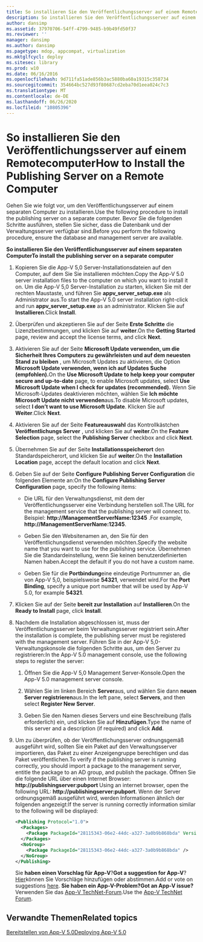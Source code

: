 ```yaml
---
title: So installieren Sie den Veröffentlichungsserver auf einem Remotecomputer
description: So installieren Sie den Veröffentlichungsserver auf einem Remotecomputer
author: dansimp
ms.assetid: 37970706-54ff-4799-9485-b9b49fd50f37
ms.reviewer: ''
manager: dansimp
ms.author: dansimp
ms.pagetype: mdop, appcompat, virtualization
ms.mktglfcycl: deploy
ms.sitesec: library
ms.prod: w10
ms.date: 06/16/2016
ms.openlocfilehash: 9d711fa51ade856b3ac5880ba60a19315c358734
ms.sourcegitcommit: 354664bc527d93f80687cd2eba70d1eea024c7c3
ms.translationtype: MT
ms.contentlocale: de-DE
ms.lasthandoff: 06/26/2020
ms.locfileid: "10805396"
---
```

# <span data-ttu-id="95d17-103">So installieren Sie den Veröffentlichungsserver auf einem Remotecomputer</span><span class="sxs-lookup"><span data-stu-id="95d17-103">How to Install the Publishing Server on a Remote Computer</span></span>


<span data-ttu-id="95d17-104">Gehen Sie wie folgt vor, um den Veröffentlichungsserver auf einem separaten Computer zu installieren.</span><span class="sxs-lookup"><span data-stu-id="95d17-104">Use the following procedure to install the publishing server on a separate computer.</span></span> <span data-ttu-id="95d17-105">Bevor Sie die folgenden Schritte ausführen, stellen Sie sicher, dass die Datenbank und der Verwaltungsserver verfügbar sind.</span><span class="sxs-lookup"><span data-stu-id="95d17-105">Before you perform the following procedure, ensure the database and management server are available.</span></span>

**<span data-ttu-id="95d17-106">So installieren Sie den Veröffentlichungsserver auf einem separaten Computer</span><span class="sxs-lookup"><span data-stu-id="95d17-106">To install the publishing server on a separate computer</span></span>**

1. <span data-ttu-id="95d17-107">Kopieren Sie die App-V 5,0 Server-Installationsdateien auf den Computer, auf dem Sie Sie installieren möchten.</span><span class="sxs-lookup"><span data-stu-id="95d17-107">Copy the App-V 5.0 server installation files to the computer on which you want to install it on.</span></span> <span data-ttu-id="95d17-108">Um die App-V 5,0 Server-Installation zu starten, klicken Sie mit der rechten Maustaste, und führen Sie **appv\_server\_setup.exe** als Administrator aus.</span><span class="sxs-lookup"><span data-stu-id="95d17-108">To start the App-V 5.0 server installation right-click and run **appv\_server\_setup.exe** as an administrator.</span></span> <span data-ttu-id="95d17-109">Klicken Sie auf **Installieren**.</span><span class="sxs-lookup"><span data-stu-id="95d17-109">Click **Install**.</span></span>

2. <span data-ttu-id="95d17-110">Überprüfen und akzeptieren Sie auf der Seite **Erste Schritte** die Lizenzbestimmungen, und klicken Sie auf **weiter**.</span><span class="sxs-lookup"><span data-stu-id="95d17-110">On the **Getting Started** page, review and accept the license terms, and click **Next**.</span></span>

3. <span data-ttu-id="95d17-111">Aktivieren Sie auf der Seite **Microsoft Update verwenden, um die Sicherheit Ihres Computers zu gewährleisten und auf dem neuesten Stand zu bleiben** , um Microsoft Updates zu aktivieren, die Option **Microsoft Update verwenden, wenn ich auf Updates Suche (empfohlen).**</span><span class="sxs-lookup"><span data-stu-id="95d17-111">On the **Use Microsoft Update to help keep your computer secure and up-to-date** page, to enable Microsoft updates, select **Use Microsoft Update when I check for updates (recommended).**</span></span> <span data-ttu-id="95d17-112">Wenn Sie Microsoft-Updates deaktivieren möchten, wählen Sie **Ich möchte Microsoft Update nicht verwenden**aus.</span><span class="sxs-lookup"><span data-stu-id="95d17-112">To disable Microsoft updates, select **I don’t want to use Microsoft Update**.</span></span> <span data-ttu-id="95d17-113">Klicken Sie auf **Weiter**.</span><span class="sxs-lookup"><span data-stu-id="95d17-113">Click **Next**.</span></span>

4. <span data-ttu-id="95d17-114">Aktivieren Sie auf der Seite **Featureauswahl** das Kontrollkästchen **Veröffentlichungs Server** , und klicken Sie auf **weiter**.</span><span class="sxs-lookup"><span data-stu-id="95d17-114">On the **Feature Selection** page, select the **Publishing Server** checkbox and click **Next**.</span></span>

5. <span data-ttu-id="95d17-115">Übernehmen Sie auf der Seite **Installationsspeicherort** den Standardspeicherort, und klicken Sie auf **weiter**.</span><span class="sxs-lookup"><span data-stu-id="95d17-115">On the **Installation Location** page, accept the default location and click **Next**.</span></span>

6. <span data-ttu-id="95d17-116">Geben Sie auf der Seite **Configure Publishing Server Configuration** die folgenden Elemente an:</span><span class="sxs-lookup"><span data-stu-id="95d17-116">On the **Configure Publishing Server Configuration** page, specify the following items:</span></span>

   -   <span data-ttu-id="95d17-117">Die URL für den Verwaltungsdienst, mit dem der Veröffentlichungsserver eine Verbindung herstellen soll.</span><span class="sxs-lookup"><span data-stu-id="95d17-117">The URL for the management service that the publishing server will connect to.</span></span> <span data-ttu-id="95d17-118">Beispiel: **http://ManagementServerName:12345** .</span><span class="sxs-lookup"><span data-stu-id="95d17-118">For example, **http://ManagementServerName:12345**.</span></span>

   -   <span data-ttu-id="95d17-119">Geben Sie den Websitenamen an, den Sie für den Veröffentlichungsdienst verwenden möchten.</span><span class="sxs-lookup"><span data-stu-id="95d17-119">Specify the website name that you want to use for the publishing service.</span></span> <span data-ttu-id="95d17-120">Übernehmen Sie die Standardeinstellung, wenn Sie keinen benutzerdefinierten Namen haben.</span><span class="sxs-lookup"><span data-stu-id="95d17-120">Accept the default if you do not have a custom name.</span></span>

   -   <span data-ttu-id="95d17-121">Geben Sie für die **Portbindung**eine eindeutige Portnummer an, die von App-V 5,0, beispielsweise **54321**, verwendet wird.</span><span class="sxs-lookup"><span data-stu-id="95d17-121">For the **Port Binding**, specify a unique port number that will be used by App-V 5.0, for example **54321**.</span></span>

7. <span data-ttu-id="95d17-122">Klicken Sie auf der Seite **bereit zur Installation** auf **Installieren**.</span><span class="sxs-lookup"><span data-stu-id="95d17-122">On the **Ready to Install** page, click **Install**.</span></span>

8. <span data-ttu-id="95d17-123">Nachdem die Installation abgeschlossen ist, muss der Veröffentlichungsserver beim Verwaltungsserver registriert sein.</span><span class="sxs-lookup"><span data-stu-id="95d17-123">After the installation is complete, the publishing server must be registered with the management server.</span></span> <span data-ttu-id="95d17-124">Führen Sie in der App-V 5,0-Verwaltungskonsole die folgenden Schritte aus, um den Server zu registrieren:</span><span class="sxs-lookup"><span data-stu-id="95d17-124">In the App-V 5.0 management console, use the following steps to register the server:</span></span>

   1.  <span data-ttu-id="95d17-125">Öffnen Sie die App-V 5,0 Management Server-Konsole.</span><span class="sxs-lookup"><span data-stu-id="95d17-125">Open the App-V 5.0 management server console.</span></span>

   2.  <span data-ttu-id="95d17-126">Wählen Sie im linken Bereich **Server**aus, und wählen Sie dann **neuen Server registrieren**aus.</span><span class="sxs-lookup"><span data-stu-id="95d17-126">In the left pane, select **Servers**, and then select **Register New Server**.</span></span>

   3.  <span data-ttu-id="95d17-127">Geben Sie den Namen dieses Servers und eine Beschreibung (falls erforderlich) ein, und klicken Sie auf **Hinzufügen**.</span><span class="sxs-lookup"><span data-stu-id="95d17-127">Type the name of this server and a description (if required) and click **Add**.</span></span>

9. <span data-ttu-id="95d17-128">Um zu überprüfen, ob der Veröffentlichungsserver ordnungsgemäß ausgeführt wird, sollten Sie ein Paket auf den Verwaltungsserver importieren, das Paket zu einer Anzeigengruppe berechtigen und das Paket veröffentlichen.</span><span class="sxs-lookup"><span data-stu-id="95d17-128">To verify if the publishing server is running correctly, you should import a package to the management server, entitle the package to an AD group, and publish the package.</span></span> <span data-ttu-id="95d17-129">Öffnen Sie die folgende URL über einen Internet Browser: <strong> http://publishingserver:pubport </strong></span><span class="sxs-lookup"><span data-stu-id="95d17-129">Using an internet browser, open the following URL: <strong>http://publishingserver:pubport</strong>.</span></span> <span data-ttu-id="95d17-130">Wenn der Server ordnungsgemäß ausgeführt wird, werden Informationen ähnlich der folgenden angezeigt:</span><span class="sxs-lookup"><span data-stu-id="95d17-130">If the server is running correctly information similar to the following will be displayed:</span></span>

   ```xml
   <Publishing Protocol="1.0">
     <Packages>
       <Package PackageId="28115343-06e2-44dc-a327-3a0b9b868bda" VersionId="5d03c08f-51dc-4026-8cf9-15ebe3d65a72" PackageUrl="\\server\share\file.appv" />
     </Packages>
     <NoGroup>
       <Package PackageId="28115343-06e2-44dc-a327-3a0b9b868bda" />
     </NoGroup>
   </Publishing>
   ```

   <span data-ttu-id="95d17-131">Sie **haben einen Vorschlag für App-V**?</span><span class="sxs-lookup"><span data-stu-id="95d17-131">**Got a suggestion for App-V**?</span></span> <span data-ttu-id="95d17-132">[Hier](http://appv.uservoice.com/forums/280448-microsoft-application-virtualization)können Sie Vorschläge hinzufügen oder abstimmen.</span><span class="sxs-lookup"><span data-stu-id="95d17-132">Add or vote on suggestions [here](http://appv.uservoice.com/forums/280448-microsoft-application-virtualization).</span></span> **<span data-ttu-id="95d17-133">Sie haben ein App-V-Problem?</span><span class="sxs-lookup"><span data-stu-id="95d17-133">Got an App-V issue?</span></span>** <span data-ttu-id="95d17-134">Verwenden Sie das [App-V TechNet-Forum](https://social.technet.microsoft.com/Forums/home?forum=mdopappv).</span><span class="sxs-lookup"><span data-stu-id="95d17-134">Use the [App-V TechNet Forum](https://social.technet.microsoft.com/Forums/home?forum=mdopappv).</span></span>

## <span data-ttu-id="95d17-135">Verwandte Themen</span><span class="sxs-lookup"><span data-stu-id="95d17-135">Related topics</span></span>


[<span data-ttu-id="95d17-136">Bereitstellen von App-V 5.0</span><span class="sxs-lookup"><span data-stu-id="95d17-136">Deploying App-V 5.0</span></span>](deploying-app-v-50.md)

 

 





